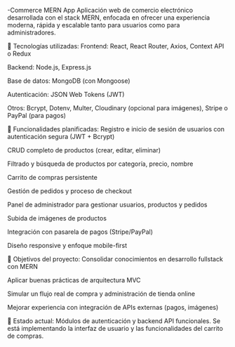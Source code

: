 -Commerce MERN App 
Aplicación web de comercio electrónico desarrollada con el stack MERN, enfocada en ofrecer una experiencia moderna, rápida y escalable tanto para usuarios como para administradores.

🔧 Tecnologías utilizadas:
Frontend: React, React Router, Axios, Context API o Redux

Backend: Node.js, Express.js

Base de datos: MongoDB (con Mongoose)

Autenticación: JSON Web Tokens (JWT)

Otros: Bcrypt, Dotenv, Multer, Cloudinary (opcional para imágenes), Stripe o PayPal (para pagos)

🧩 Funcionalidades planificadas:
Registro e inicio de sesión de usuarios con autenticación segura (JWT + Bcrypt)

CRUD completo de productos (crear, editar, eliminar)

Filtrado y búsqueda de productos por categoría, precio, nombre

Carrito de compras persistente

Gestión de pedidos y proceso de checkout

Panel de administrador para gestionar usuarios, productos y pedidos

Subida de imágenes de productos

Integración con pasarela de pagos (Stripe/PayPal)

Diseño responsive y enfoque mobile-first

🎯 Objetivos del proyecto:
Consolidar conocimientos en desarrollo fullstack con MERN

Aplicar buenas prácticas de arquitectura MVC

Simular un flujo real de compra y administración de tienda online

Mejorar experiencia con integración de APIs externas (pagos, imágenes)

🧪 Estado actual:
Módulos de autenticación y backend API funcionales. Se está implementando la interfaz de usuario y las funcionalidades del carrito de compras.
